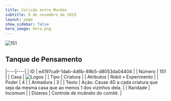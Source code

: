 ```yaml
---
title: Colisão entre Mundos
subtitle: 8 de novembro de 2019
layout: page
show_sidebar: false
hero_image: hero.png
---
```


![151](https://cdn.keyforgegame.com/media/card_front/pt/452_151_CCJW6W9QGFFG_pt.png)

## Tanque de Pensamento

|----|----|
| ID | e4197ca9-1dab-4d6b-89b5-d8053da04404 |
| Número | 151 |
| Casa | ![Logos](https://archonarcana.com/images/thumb/c/ce/Logos.png/22px-Logos.png "Logos") |
| Tipo | Criatura |
| Atributos | Robô • Experimento |
| Poder | 4 |
| Armadura | 3 |
| Texto | Ação: Cause 4D a cada criatura que seja da mesma casa que ao menos 1 dos vizinhos dela. |
| Raridade | Incomum |
| Dizeres | Controle de incêndio do comitê. |
